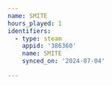 ```yaml
---
name: SMITE
hours_played: 1
identifiers:
  - type: steam
    appid: '386360'
    name: SMITE
    synced_on: '2024-07-04'

---
```

